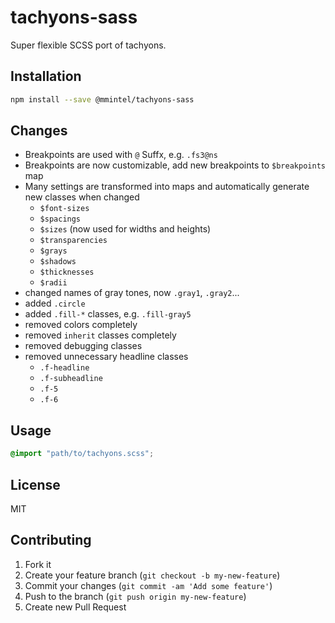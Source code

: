# tachyons-sass

Super flexible SCSS port of tachyons.

## Installation

```bash
npm install --save @mmintel/tachyons-sass
```

## Changes

* Breakpoints are used with `@` Suffx, e.g. `.fs3@ns`
* Breakpoints are now customizable, add new breakpoints to `$breakpoints` map
* Many settings are transformed into maps and automatically generate new classes when changed
    - `$font-sizes`
    - `$spacings`
    - `$sizes` (now used for widths and heights)
    - `$transparencies`
    - `$grays`
    - `$shadows`
    - `$thicknesses`
    - `$radii`
* changed names of gray tones, now `.gray1`, `.gray2`...
* added `.circle`
* added `.fill-*` classes, e.g. `.fill-gray5`
* removed colors completely
* removed `inherit` classes completely
* removed debugging classes
* removed unnecessary headline classes
    - `.f-headline`
    - `.f-subheadline`
    - `.f-5`
    - `.f-6`

## Usage

```scss
@import "path/to/tachyons.scss";
```

## License

MIT

## Contributing

1. Fork it
2. Create your feature branch (`git checkout -b my-new-feature`)
3. Commit your changes (`git commit -am 'Add some feature'`)
4. Push to the branch (`git push origin my-new-feature`)
5. Create new Pull Request
